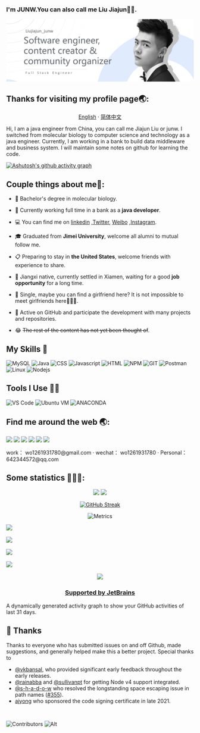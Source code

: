 ### I'm JUNW.You can also call me Liu Jiajun👋👋.

<img src="src/banner.png" />

## Thanks for visiting my profile page🌏:

<p align="center">
    <a href="README.md">English</a>
    ·
    <a href="./README_cn.md">简体中文</a>    
<p/>
Hi, I am a java engineer from China, you can call me Jiajun Liu or junw. I switched from molecular biology to computer
science and technology as a java engineer. Currently, I am working in a bank to build data middleware and business
system. I will maintain some notes on github for learning the code.

[![Ashutosh's github activity graph](https://activity-graph.herokuapp.com/graph?username=wo1261931780&theme=minimal)](https://github.com/wo1261931780/st-java.github.io)

## Couple things about me💫:

- 🧬 Bachelor's degree in molecular biology.


- 🏦 Currently working full time in a bank as a **java developer**.


- 💻 You can find me
  on  [linkedin](https://www.linkedin.com/in/%E4%BD%B3%E7%8F%BA-%E5%88%98-3a4345156/)
  ,[Twitter](https://twitter.com/home), [Weibo](https://weibo.com/u/6511079715)
  ,[Instagram](https://www.instagram.com/junwang7789/).


- 🎓 Graduated from **Jimei University**, welcome all alumni to mutual follow me.


- 📋 Preparing to stay in **the United States**, welcome friends with experience to share.


- 💪 Jiangxi native, currently settled in Xiamen, waiting for a good **job opportunity** for a long time.


- 💌 Single, maybe you can find a girlfriend here? It is not impossible to meet girlfriends here🤣🤣🤣.


- 🚀 Active on GitHub and participate the development with many projects and repositories.


- 😂 ~~The rest of the content has not yet been thought of~~.

## My Skills 🚀

![MySQL](https://img.shields.io/badge/mysql-%4479A1.svg?style=for-the-badge&logo=mysql&logoColor=white&color=4479A1)
![Java](https://img.shields.io/badge/java-%7396.svg?style=for-the-badge&logo=java&logoColor=white&color=007396)
![CSS](https://img.shields.io/badge/css3-%1572B6.svg?style=for-the-badge&logo=css3&logoColor=white&color=1572B6)
![Javascript](https://img.shields.io/badge/javscript-%F7DF1E.svg?style=for-the-badge&logo=javascript&logoColor=black&color=F7DF1E)
![HTML](https://img.shields.io/badge/html5-%3776AB.svg?style=for-the-badge&logo=html5&logoColor=white&color=E34F26)
![NPM](https://img.shields.io/badge/npm-CB3837?style=for-the-badge&logo=npm&logoColor=white)
![GIT](https://img.shields.io/badge/git-%3776AB.svg?style=for-the-badge&logo=git&logoColor=white&color=F05032)
![Postman](https://img.shields.io/badge/Postman-FF6C37?style=for-the-badge&logo=postman&logoColor=white)
![Linux](https://img.shields.io/badge/linux-%FCC624.svg?style=for-the-badge&logo=linux&logoColor=black&color=FCC624)
![Nodejs](https://img.shields.io/badge/Node.js-339933?style=for-the-badge&logo=nodedotjs&logoColor=white)

## Tools I Use 🔧🔨

![VS Code](https://img.shields.io/badge/VS%20Code-007ACC.svg?&style=for-the-badge&logo=visual-studio-code&logoColor=white)
![Ubuntu VM](https://img.shields.io/badge/Ubuntu%20VM-E95420.svg?style=for-the-badge&logo=ubuntu&logoColor=white)
![ANACONDA](https://img.shields.io/badge/anaconda-42B029.svg?&style=for-the-badge&logo=anaconda&logoColor=white)

## Find me around the web 🌏:

[<img src = "https://img.shields.io/badge/佳珺不谈恋爱的空间-%181717.svg?&style=for-the-badge&logo=BILIBILI&logoColor=white&color=00aeec">](https://space.bilibili.com/2001956953?spm_id_from=333.1007.0.0)
[<img src = "https://img.shields.io/badge/君王-%2320A1F1.svg?&style=for-the-badge&logo=twitter&logoColor=white">](https://twitter.com/wo1261931780)
[<img src = "https://img.shields.io/badge/junw-%181717.svg?&style=for-the-badge&logo=facebook&logoColor=white&color=1877F2">](https://www.facebook.com/junw.junw.180)
[<img src="https://img.shields.io/badge/刘佳珺junw-%230077B5.svg?&style=for-the-badge&logo=linkedin&logoColor=white" />](https://www.linkedin.com/in/%E4%BD%B3%E7%8F%BA-%E5%88%98-3a4345156/)
[<img src = "https://img.shields.io/badge/junwang7789-%181717.svg?&style=for-the-badge&logo=instagram&logoColor=white&color=ff0047">](https://www.instagram.com/wo1261931780/)
[<img src = "https://img.shields.io/badge/佳珺不谈恋爱-%181717.svg?&style=for-the-badge&logo=sina-weibo&logoColor=white&color=d52c2b">](https://weibo.com/u/6511079715)

[//]: # (- 📬 **Work**:wo1261931780@gmail.com)

[//]: # (- 💼 **wechat**:wo1261931780)

[//]: # (- 🏠 **Personal**:642344572@qq.com)

<p >
    <span >work：</span>
    <a text="work">wo1261931780@gmail.com</a>
    ·
    <span >wechat：</span>
    <a text="work">wo1261931780</a>
    ·
    <span >Personal：</span>
    <a text="work">642344572@qq.com</a>    
<p/>

## Some statistics 💪💪💪:

[//]: # (这里全部该改成折叠展示)
<DIV ALIGN = "center">

[//]: # (原始的组件)

[//]: # ([![Antonio's GitHub stats]&#40;https://github-readme-stats.vercel.app/api?username=wo1261931780&width=50%&&bg_color=30,0575e6,021b79&title_color=fff&text_color=fff&#41;]&#40;https://github.com/wo1261931780/st-java.github.io&#41;)

[//]: # (原始的组件)

[//]: # ([![Top Langs]&#40;https://github-readme-stats.vercel.app/api/top-langs/?username=wo1261931780&layout=compact&#41;]&#40;https://github.com/wo1261931780/st-java.github.io&#41;)
<a href=""><img src="https://github-readme-stats.vercel.app/api?username=wo1261931780&width=50%&&bg_color=30,0575e6,021b79&title_color=fff&text_color=fff"  height="175px"/></a>
<a href=""><img src="https://github-readme-stats.vercel.app/api/top-langs/?username=wo1261931780&layout=compact"  height="175px"/></a>

</DIV>

<DIV ALIGN = "center">

[//]: # ([![GitHub Streak]&#40;http://github-readme-streak-stats.herokuapp.com?user=wo1261931780&theme=vue&hide_border=true&date_format=M%20j%5B%2C%20Y%5D&#41;]&#40;https://git.io/streak-stats&#41;)

[![GitHub Streak](http://github-readme-streak-stats.herokuapp.com?user=wo1261931780&hide_border=true&date_format=M%20j%5B%2C%20Y%5D&border=021B79&stroke=0575E6&ring=0575E6&currStreakNum=0575E6&currStreakLabel=021B79&sideLabels=021B79&dates=021B79&sideNums=0575E6)](https://git.io/streak-stats)


[//]: # (所有信息的统计展示)
![Metrics](https://metrics.lecoq.io/wo1261931780?template=classic&languages=1&isocalendar=1&achievements=1&discussions=1&lines=1&repositories=1&gists=1&repositories=100&repositories.batch=100&repositories.forks=false&repositories.affiliations=owner&isocalendar.duration=half-year&languages.limit=8&languages.threshold=0%25&languages.colors=github&languages.aliases=C%2C%20C%2B%2B%2C%20Assembly&languages.sections=most-used&languages.indepth=false&languages.analysis.timeout=15&languages.categories=markup%2C%20programming&languages.recent.categories=markup%2C%20programming&languages.recent.load=300&languages.recent.days=14&achievements.threshold=C&achievements.secrets=true&achievements.display=compact&achievements.limit=0&discussions.categories=true&discussions.categories.limit=0&config.timezone=America%2FSao_Paulo)


</DIV>

<p align="center">

[//]: # (奖杯展示)
<img  src="https://github-profile-trophy.vercel.app/?username=wo1261931780&theme=onedark&no-bg=true" />

</p>
<p align="center">

[//]: # (带有背景图的账号评分)
<img src='https://bad-apple-github-readme.vercel.app/api?show_bg=1&username=wo1261931780&hide_title=true&no-bg=true'>

</p>

<p align="center">

[//]: # (自己账号的被查看次数)
<img src="https://komarev.com/ghpvc/?username=wo1261931780&style=for-the-badge&label=viewsUtil"/>

</p>

<p align="center">

[//]: # (自己账号的被查看次数)
<img src="https://count.getloli.com/get/@wo1261931780?theme=gelbooru"/>

</p>

<a href="https://jb.gg/OpenSourceSupport">
<p align="center">
    <img src="https://resources.jetbrains.com/storage/products/company/brand/logos/jb_beam.svg" height="150">
</p>
</a>
<h3 align="center"><a href="https://jb.gg/OpenSourceSupport">Supported by JetBrains</a></h3>
A dynamically generated activity graph to show your GitHub activities of last 31 days.

## :pray: Thanks

Thanks to everyone who has submitted issues on and off Github, made suggestions, and generally helped make this a better project. Special thanks to

- [@vkbansal](https://github.com/vkbansal), who provided significant early feedback throughout the early releases.
- [@rainabba](https://github.com/rainabba) and [@sullivanpt](https://github.com/sullivanpt) for getting Node v4 support integrated.
- [@s-h-a-d-o-w](https://github.com/s-h-a-d-o-w) who resolved the longstanding space escaping issue in path names ([#355](https://github.com/coreybutler/nvm-windows/pull/355)).
- [ajyong](https://github.com/ajyong) who sponsored the code signing certificate in late 2021.

<br/>

![Contributors](https://contrib.rocks/image?repo=coreybutler/nvm-windows)
![Alt](https://repobeats.axiom.co/api/embed/45a614ea242e2cdb9bb06d089e86d2784c4fa8c8.svg "Repobeats analytics image")
